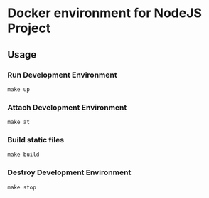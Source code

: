 # Docker environment for NodeJS Project

## Usage


### Run Development Environment

```
make up
```

### Attach Development Environment

```
make at
```

### Build static files

```
make build
```

### Destroy Development Environment

```
make stop
```
